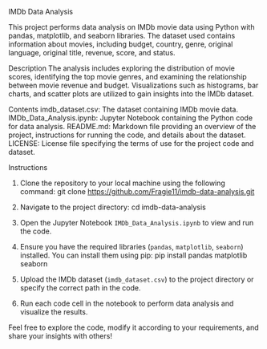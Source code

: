 IMDb Data Analysis

This project performs data analysis on IMDb movie data using Python with pandas, matplotlib, and seaborn libraries. 
The dataset used contains information about movies, including budget, country, genre, original language, original title, revenue, score, and status.

Description
The analysis includes exploring the distribution of movie scores, identifying the top movie genres, and examining the relationship between movie revenue and budget. 
Visualizations such as histograms, bar charts, and scatter plots are utilized to gain insights into the IMDb dataset.

Contents
imdb_dataset.csv: The dataset containing IMDb movie data.
IMDb_Data_Analysis.ipynb: Jupyter Notebook containing the Python code for data analysis.
README.md: Markdown file providing an overview of the project, instructions for running the code, and details about the dataset.
LICENSE: License file specifying the terms of use for the project code and dataset.

Instructions
1. Clone the repository to your local machine using the following command:
git clone https://github.com/Fragie11/imdb-data-analysis.git

2. Navigate to the project directory:
cd imdb-data-analysis

3. Open the Jupyter Notebook `IMDb_Data_Analysis.ipynb` to view and run the code.
4. Ensure you have the required libraries (`pandas`, `matplotlib`, `seaborn`) installed. You can install them using pip:
pip install pandas matplotlib seaborn

5. Upload the IMDb dataset (`imdb_dataset.csv`) to the project directory or specify the correct path in the code.
6. Run each code cell in the notebook to perform data analysis and visualize the results.

Feel free to explore the code, modify it according to your requirements, and share your insights with others!
